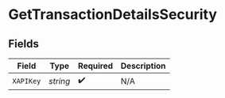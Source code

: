# GetTransactionDetailsSecurity


## Fields

| Field              | Type               | Required           | Description        |
| ------------------ | ------------------ | ------------------ | ------------------ |
| `XAPIKey`          | *string*           | :heavy_check_mark: | N/A                |